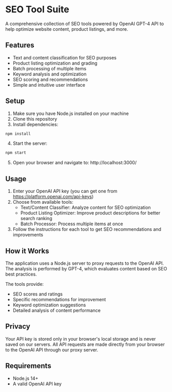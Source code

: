 # SEO Tool Suite

A comprehensive collection of SEO tools powered by OpenAI GPT-4 API to help optimize website content, product listings, and more.

## Features

- Text and content classification for SEO purposes
- Product listing optimization and grading
- Batch processing of multiple items
- Keyword analysis and optimization
- SEO scoring and recommendations
- Simple and intuitive user interface

## Setup

1. Make sure you have Node.js installed on your machine
2. Clone this repository
3. Install dependencies:

```bash
npm install
```

4. Start the server:

```bash
npm start
```

5. Open your browser and navigate to: http://localhost:3000/

## Usage

1. Enter your OpenAI API key (you can get one from https://platform.openai.com/api-keys)
2. Choose from available tools:
   - Text/Content Classifier: Analyze content for SEO optimization
   - Product Listing Optimizer: Improve product descriptions for better search ranking
   - Batch Processor: Process multiple items at once
3. Follow the instructions for each tool to get SEO recommendations and improvements

## How it Works

The application uses a Node.js server to proxy requests to the OpenAI API. The analysis is performed by GPT-4, which evaluates content based on SEO best practices.

The tools provide:
- SEO scores and ratings
- Specific recommendations for improvement
- Keyword optimization suggestions
- Detailed analysis of content performance

## Privacy

Your API key is stored only in your browser's local storage and is never saved on our servers. All API requests are made directly from your browser to the OpenAI API through our proxy server.

## Requirements

- Node.js 14+
- A valid OpenAI API key
